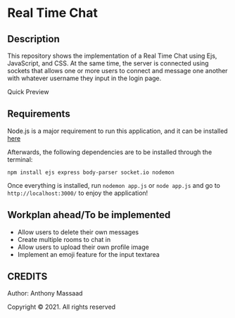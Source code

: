 # Real Time Chat

## Description
This repository shows the implementation of a Real Time Chat using Ejs, JavaScript, and CSS. At the same time, the server is connected using sockets that allows one or more users to connect and message one another with whatever username they input in the login page. 

Quick Preview


## Requirements
Node.js is a major requirement to run this application, and it can be installed [here](https://nodejs.org/en/download/)

Afterwards, the following dependencies are to be installed through the terminal:
```
npm install ejs express body-parser socket.io nodemon
```

Once everything is installed, run ```nodemon app.js``` or ```node app.js``` and go to ```http://localhost:3000/``` to enjoy the application!

## Workplan ahead/To be implemented
- Allow users to delete their own messages
- Create multiple rooms to chat in
- Allow users to upload their own profile image
- Implement an emoji feature for the input textarea

## CREDITS
Author: Anthony Massaad

Copyright © 2021. All rights reserved
